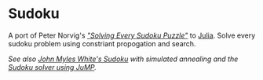 # Sudoku

A port of Peter Norvig's *["Solving Every Sudoku Puzzle"](http://norvig.com/sudoku.html)* to [Julia](http://julialang.org/). Solve every sudoku problem using constriant propogation and search.

*See also [John Myles White's Sudoku](https://github.com/johnmyleswhite/sudoku.jl) with simulated annealing and the [Sudoku solver using JuMP](https://github.com/JuliaOpt/JuMP.jl/blob/master/examples/sudoku.jl).*
